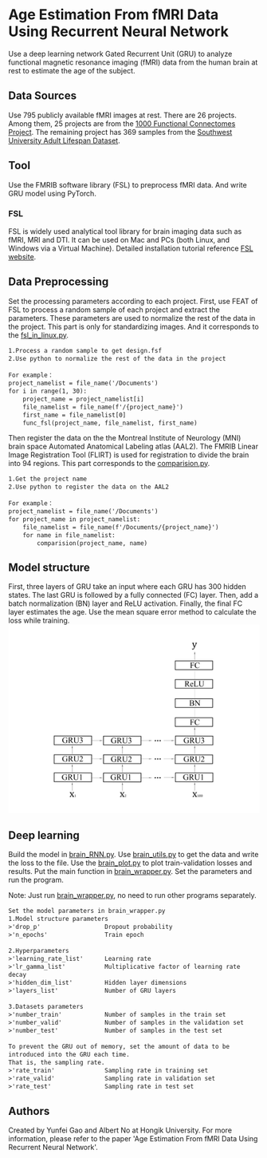 # Age Estimation From fMRI Data Using Recurrent Neural Network

Use a deep learning network Gated Recurrent Unit (GRU) to analyze functional magnetic resonance imaging (fMRI) data from the human brain at rest to estimate the age of the subject.

## Data Sources

Use 795 publicly available fMRI images at rest.
There are 26 projects.
Among them, 25 projects are from the [1000 Functional Connectomes Project](http://fcon_1000.projects.nitrc.org/fcpClassic/FcpTable.html).
The remaining project has 369 samples from the [Southwest University Adult Lifespan Dataset](http://fcon_1000.projects.nitrc.org/indi/retro/sald.html).

## Tool

Use the FMRIB software library (FSL) to preprocess fMRI data.
And write GRU model using PyTorch.

### FSL

FSL is widely used analytical tool library for brain imaging data such as fMRI, MRI and DTI.
It can be used on Mac and PCs (both Linux, and Windows via a Virtual Machine).
Detailed installation tutorial reference [FSL website](https://fsl.fmrib.ox.ac.uk/fsl/fslwiki/).

## Data Preprocessing

Set the processing parameters according to each project.
First, use FEAT of FSL to process a random sample of each project and extract the parameters. 
These parameters are used to normalize the rest of the data in the project.
This part is only for standardizing images.
And it corresponds to the [fsl_in_linux.py](https://github.com/gyfbianhuanyun/brain-data-with-age/blob/master/fsl_in_linux.py).

```
1.Process a random sample to get design.fsf
2.Use python to normalize the rest of the data in the project

For example：
project_namelist = file_name('/Documents')
for i in range(1, 30):
    project_name = project_namelist[i]
    file_namelist = file_name(f'/{project_name}')
    first_name = file_namelist[0]
    func_fsl(project_name, file_namelist, first_name)
```

Then register the data on the the Montreal Institute of Neurology (MNI) brain space Automated Anatomical Labeling atlas (AAL2).
The FMRIB Linear Image Registration Tool (FLIRT) is used for registration to divide the brain into 94 regions.
This part corresponds to the [comparision.py](https://github.com/gyfbianhuanyun/brain-data-with-age/blob/master/comparision.py).

```
1.Get the project name
2.Use python to register the data on the AAL2

For example：
project_namelist = file_name('/Documents')
for project_name in project_namelist:
    file_namelist = file_name(f'/Documents/{project_name}')
    for name in file_namelist:
        comparision(project_name, name)
```

## Model structure

First, three layers of GRU take an input where each GRU has 300 hidden states.
The last GRU is followed by a fully connected (FC) layer.
Then, add a batch normalization (BN) layer and ReLU activation.
Finally, the final FC layer estimates the age.
Use the mean square error method to calculate the loss while training.
![Model Structure](./rest_csv_data/model_structure.jpg)

## Deep learning

Build the model in [brain_RNN.py](https://github.com/gyfbianhuanyun/brain-data-with-age/blob/master/brain_RNN.py). 
Use [brain_utils.py](https://github.com/gyfbianhuanyun/brain-data-with-age/blob/master/brain_utils.py) 
to get the data and write the loss to the file.
Use the [brain_plot.py](https://github.com/gyfbianhuanyun/brain-data-with-age/blob/master/brain_plot.py)
to plot train-validation losses and results.
Put the main function in [brain_wrapper.py](https://github.com/gyfbianhuanyun/brain-data-with-age/blob/master/brain_wrapper.py). 
Set the parameters and run the program.

Note: Just run [brain_wrapper.py](https://github.com/gyfbianhuanyun/brain-data-with-age/blob/master/brain_wrapper.py), 
no need to run other programs separately.

```
Set the model parameters in brain_wrapper.py
1.Model structure parameters
>'drop_p'                  Dropout probability 
>'n_epochs'                Train epoch

2.Hyperparameters
>'learning_rate_list'      Learning rate 
>'lr_gamma_list'           Multiplicative factor of learning rate decay
>'hidden_dim_list'         Hidden layer dimensions
>'layers_list'             Number of GRU layers

3.Datasets parameters
>'number_train'            Number of samples in the train set
>'number_valid'            Number of samples in the validation set
>'number_test'             Number of samples in the test set

To prevent the GRU out of memory, set the amount of data to be introduced into the GRU each time.
That is, the sampling rate.
>'rate_train'              Sampling rate in training set
>'rate_valid'              Sampling rate in validation set
>'rate_test'               Sampling rate in test set
```

## Authors

Created by Yunfei Gao and Albert No at Hongik University.
For more information, please refer to the paper 'Age Estimation From fMRI Data Using Recurrent Neural Network'.
